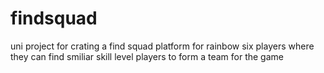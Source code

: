 # findsquad
uni project for crating a find squad platform for rainbow six players where they can find smiliar skill level players to form a team for the game
